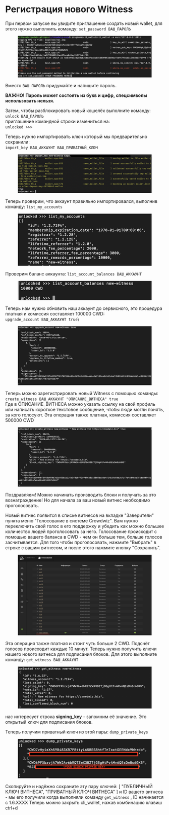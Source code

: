 # Регистрация нового Witness

При первом запуске вы увидите приглашение создать новый wallet, для этого нужно выполнить команду: `set_password ВАШ_ПАРОЛЬ`

<figure><img src="../.gitbook/assets/image (39).png" alt=""><figcaption></figcaption></figure>

Вместо `ВАШ_ПАРОЛЬ` придумайте и напишите пароль.

**ВАЖНО! Пароль может состоять из букв и цифр, спецсимволы использовать нельзя.**

Затем, чтобы разблокировать новый кошелёк выполните команду:\
`unlock ВАШ_ПАРОЛЬ`\
приглашение командной строки измениться на:\
`unlocked >>>`

Теперь нужно импортировать ключ который мы предварительно сохранили:\
`import_key ВАШ_АККАУНТ ВАШ_ПРИВАТНЫЙ_КЛЮЧ`

<figure><img src="../.gitbook/assets/image (31).png" alt=""><figcaption></figcaption></figure>

Теперь проверим, что аккаунт правильно импортировался, выполнив команду: `list_my_accounts`

<figure><img src="../.gitbook/assets/image (13).png" alt=""><figcaption></figcaption></figure>

Проверим баланс аккаунта: `list_account_balances ВАШ_АККАУНТ`

<figure><img src="../.gitbook/assets/image (34).png" alt=""><figcaption></figcaption></figure>

Теперь нам нужно обновить наш аккаунт до сервисного, это процедура платная и комиссия составляет 100000 CWD:\
`upgrade_account ВАШ_АККАУНТ true`\


<figure><img src="../.gitbook/assets/image (23).png" alt=""><figcaption></figcaption></figure>

Теперь можно зарегистрировать новый Witness с помощью команды:\
`create_witness ВАШ_АККАУНТ "ОПИСАНИЕ_ВИТНЕСА" true`\
Где в ОПИСАНИЕ\_ВИТНЕСА можно указать ссылку на свой профиль или написать короткое текстовое сообщение, чтобы люди могли понять, за кого голосуют. Эта операция также платная, комиссия составляет 500000 CWD

<figure><img src="../.gitbook/assets/image (15).png" alt=""><figcaption></figcaption></figure>

Поздравляем! Можно начинать производить блоки и получать за это вознаграждение! Но для начала за ваш новый витнес необходимо проголосовать.

Новый витнес появится в списке витнесов на вкладке "Заверители" пункта меню "Голосование в системе Crowdwiz". Вам нужно переключить свой голос в его поддержку и убедить как можно большее количество людей проголосовать за него. Голосование происходит с помощью вашего баланса в CWD - чем он больше тем, больше голосов засчитывается. Для того чтобы проголосовать, нажмите "Выбрать" в строке с вашим витнесом, и после этого нажмите кнопку "Сохранить".

<figure><img src="../.gitbook/assets/image (28).png" alt=""><figcaption></figcaption></figure>

Эта операция также платная и стоит чуть больше 2 CWD. Подсчёт голосов происходит каждые 10 минут. Теперь нужно получить ключи нашего нового витнеса для подписания блоков. Для этого выполните команду: `get_witness ВАШ_АККАУНТ`

<figure><img src="../.gitbook/assets/image (29).png" alt=""><figcaption></figcaption></figure>

нас интересует строка **signing\_key** - запомним её значение. Это открытый ключ для подписания блоков.

Теперь получим приватный ключ из этой пары: `dump_private_keys`

<figure><img src="../.gitbook/assets/image (18).png" alt=""><figcaption></figcaption></figure>

Скопируйте и надёжно сохраните эту пару ключей: \[ "ПУБЛИЧНЫЙ КЛЮЧ ВИТНЕСА", "ПРИВАТНЫЙ КЛЮЧ ВИТНЕСА" ] и ID вашего витнеса - мы его получили когда выполняли команду `get_witness` , ID начинается с 1.6.XXXX Теперь можно закрыть cli\_wallet, нажав комбинацию клавиш ctrl+d
